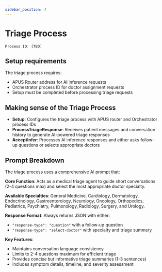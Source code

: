 ```yaml
---
sidebar_position: 4
---
```


# Triage Process

`Process ID: [TBD]`

## Setup requirements
The triage process requires:
- APUS Router address for AI inference requests
- Orchestrator process ID for doctor assignment requests
- Setup must be completed before processing triage requests

## Making sense of the Triage Process
- **Setup**: Configures the triage process with APUS router and Orchestrator process IDs
- **ProcessTriageResponse**: Receives patient messages and conversation history to generate AI-powered triage responses
- **AcceptInfer**: Processes AI inference responses and either asks follow-up questions or selects appropriate doctors

<!-- Link to the Full Reference (Not yet written at this time) -->

## Prompt Breakdown
The triage process uses a comprehensive AI prompt that:

**Core Function**: Acts as a medical triage agent to guide short conversations (2-4 questions max) and select the most appropriate doctor specialty.

**Available Specialties**: General Medicine, Cardiology, Dermatology, Endocrinology, Gastroenterology, Neurology, Oncology, Orthopedics, Pediatrics, Psychiatry, Pulmonology, Radiology, Surgery, and Urology.

**Response Format**: Always returns JSON with either:
- `"response-type": "question"` with a follow-up question
- `"response-type": "select-doctor"` with specialty and triage summary

**Key Features**:
- Maintains conversation language consistency
- Limits to 2-4 questions maximum for efficient triage
- Provides concise but informative triage summaries (1-3 sentences)
- Includes symptom details, timeline, and severity assessment
